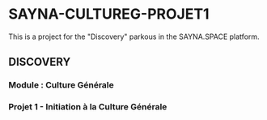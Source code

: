 # SAYNA-CULTUREG-PROJET1
This is a project for the "Discovery" parkous in the SAYNA.SPACE platform.
## DISCOVERY
### Module : Culture Générale
### Projet 1 - Initiation à la Culture Générale
